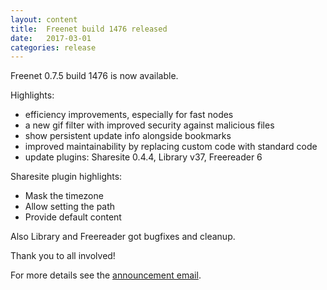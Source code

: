 ```yaml
---
layout: content
title:  Freenet build 1476 released
date:   2017-03-01
categories: release
---
```

Freenet 0.7.5 build 1476 is now available.

Highlights:

- efficiency improvements, especially for fast nodes
- a new gif filter with improved security against malicious files
- show persistent update info alongside bookmarks
- improved maintainability by replacing custom code with standard code
- update plugins: Sharesite 0.4.4, Library v37, Freereader 6

Sharesite plugin highlights:

- Mask the timezone
- Allow setting the path
- Provide default content

Also Library and Freereader got bugfixes and cleanup.

Thank you to all involved!

For more details see the [announcement email][announcement1476].

[announcement1476]: https://emu.freenetproject.org/pipermail/devl/2017-March/039591.html
